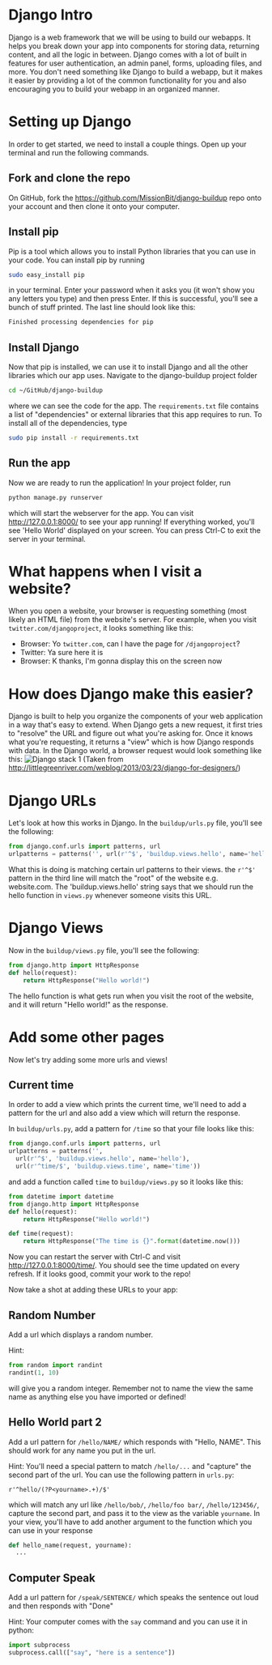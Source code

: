 Django Intro
============

Django is a web framework that we will be using to build our webapps. It helps
you break down your app into components for storing data, returning content,
and all the logic in between. Django comes with a lot of built in features
for user authentication, an admin panel, forms, uploading files, and more. You
don't need something like Django to build a webapp, but it makes it easier by
providing a lot of the common functionality for you and also encouraging
you to build your webapp in an organized manner.

# Setting up Django
In order to get started, we need to install a couple things. Open up your
terminal and run the following commands.

## Fork and clone the repo
On GitHub, fork the https://github.com/MissionBit/django-buildup repo onto
your account and then clone it onto your computer.

## Install pip
Pip is a tool which allows you to install Python libraries that you can use in
your code. You can install pip by running
```bash
sudo easy_install pip
```
in your terminal. Enter your password when it asks you (it won't show you any letters you type)
and then press Enter. If this is successful, you'll see a bunch of stuff printed. The
last line should look like this:
```bash
Finished processing dependencies for pip
```

## Install Django
Now that pip is installed, we can use it to install Django and all the other
libraries which our app uses. Navigate to the django-buildup project folder
```bash
cd ~/GitHub/django-buildup
```
where we can see the code for the app. The `requirements.txt` file contains a
list of "dependencies" or external libraries that this app requires to run. To
install all of the dependencies, type
```bash
sudo pip install -r requirements.txt
```

## Run the app
Now we are ready to run the application! In your project folder, run
```bash
python manage.py runserver
```
which will start the webserver for the app. You can visit http://127.0.0.1:8000/
to see your app running! If everything worked, you'll see 'Hello World' displayed
on your screen. You can press Ctrl-C to exit the server in your terminal.

# What happens when I visit a website?

When you open a website, your browser is requesting something (most likely an HTML file)
from the website's server. For example, when you visit `twitter.com/djangoproject`,
it looks something like this:
 * Browser: Yo `twitter.com`, can I have the page for `/djangoproject`?
 * Twitter: Ya sure here it is
 * Browser: K thanks, I'm gonna display this on the screen now

# How does Django make this easier?

Django is built to help you organize the components of your web application
in a way that's easy to extend. When Django gets a new request, it first tries
to "resolve" the URL and figure out what you're asking for. Once it knows
what you're requesting, it returns a "view" which is how Django responds with data.
In the Django world, a browser request would look
something like this:
![Django stack 1](https://raw.githubusercontent.com/MissionBit/spring-2015-intermediate-web-python/master/img/django1.png)
(Taken from http://littlegreenriver.com/weblog/2013/03/23/django-for-designers/)

# Django URLs

Let's look at how this works in Django. In the `buildup/urls.py` file, you'll
see the following:

```python
from django.conf.urls import patterns, url
urlpatterns = patterns('', url(r'^$', 'buildup.views.hello', name='hello'))
```

What this is doing is matching certain url patterns to their views. the `r'^$'`
pattern in the third line will match the "root" of the website e.g. website.com.
The 'buildup.views.hello' string says that we should run the hello function in
`views.py` whenever someone visits this URL. 

# Django Views

Now in the `buildup/views.py` file, you'll see the following:

```python
from django.http import HttpResponse
def hello(request):
    return HttpResponse("Hello world!")
```

The hello function is what gets run when you visit the root of the website,
and it will return "Hello world!" as the response.

# Add some other pages

Now let's try adding some more urls and views!

## Current time
In order to add a view which prints the current time, we'll need to add a pattern
for the url and also add a view which will return the response.

In `buildup/urls.py`, add a pattern for `/time` so that your file looks like this:
```python
from django.conf.urls import patterns, url
urlpatterns = patterns('',
  url(r'^$', 'buildup.views.hello', name='hello'),
  url(r'^time/$', 'buildup.views.time', name='time'))
```

and add a function called `time` to `buildup/views.py` so it looks like this:
```python
from datetime import datetime
from django.http import HttpResponse
def hello(request):
    return HttpResponse("Hello world!")

def time(request):
    return HttpResponse("The time is {}".format(datetime.now()))
```

Now you can restart the server with Ctrl-C and visit http://127.0.0.1:8000/time/. You
should see the time updated on every refresh. If it looks good, commit your work to the repo!

Now take a shot at adding these URLs to your app:
## Random Number

Add a url which displays a random number.

Hint:
```python
from random import randint
randint(1, 10)
```
will give you a random integer. Remember not to name the view the same name as
anything else you have imported or defined!

## Hello World part 2

Add a url pattern for `/hello/NAME/` which responds with
"Hello, NAME". This should work for any name you put in the url.

Hint: You'll need a special pattern to match `/hello/...` and "capture"
the second part of the url. You can use the following pattern in `urls.py`:
```
r'^hello/(?P<yourname>.+)/$'
```
which will match any url like `/hello/bob/`, `/hello/foo bar/`, `/hello/123456/`,
capture the second part, and pass it to the view as the variable `yourname`. In
your view, you'll have to add another argument to the function which you can use
in your response
```python
def hello_name(request, yourname):
  ...
```

## Computer Speak

Add a url pattern for `/speak/SENTENCE/` which speaks the sentence
out loud and then responds with "Done"

Hint: Your computer comes with the `say` command and you can use it in python:
```python
import subprocess
subprocess.call(["say", "here is a sentence"])
```
